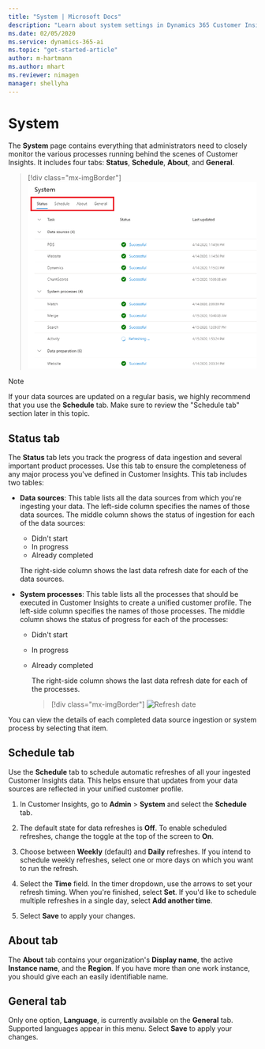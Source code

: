 ```yaml
---
title: "System | Microsoft Docs"
description: "Learn about system settings in Dynamics 365 Customer Insights."
ms.date: 02/05/2020
ms.service: dynamics-365-ai
ms.topic: "get-started-article"
author: m-hartmann
ms.author: mhart
ms.reviewer: nimagen
manager: shellyha
---
```


# System

The **System** page contains everything that administrators need to closely monitor the various processes running behind the scenes of Customer Insights. It includes four tabs: **Status**, **Schedule**, **About**, and **General**.

> [!div class="mx-imgBorder"]
> ![System page](media/system-tabs.png "System page")

> [!NOTE]
> If your data sources are updated on a regular basis, we highly recommend that you use the **Schedule** tab. Make sure to review the "Schedule tab" section later in this topic.

## Status tab

The **Status** tab lets you track the progress of data ingestion and several important product processes. Use this tab to ensure the completeness of any major process you've defined in Customer Insights. This tab includes two tables:

- **Data sources**: This table lists all the data sources from which you're ingesting your data. The left-side column specifies the names of those data sources. The middle column shows the status of ingestion for each of the data sources:
  - Didn't start
  - In progress
  - Already completed
  
   The right-side column shows the last data refresh date for each of the data sources.

- **System processes**: This table lists all the processes that should be executed in Customer Insights to create a unified customer profile. The left-side column specifies the names of those processes. The middle column shows the status of progress for each of the processes:
  - Didn't start
  - In progress
  - Already completed
  
    The right-side column shows the last data refresh date for each of the processes.

    > [!div class="mx-imgBorder"]
    > ![Refresh date](media/system-status-processes.png "Refresh date")

You can view the details of each completed data source ingestion or system process by selecting that item.

## Schedule tab

Use the **Schedule** tab to schedule automatic refreshes of all your ingested Customer Insights data. This helps ensure that updates from your data sources are reflected in your unified customer profile.

1. In Customer Insights, go to **Admin** > **System** and select the **Schedule** tab.

2. The default state for data refreshes is **Off**. To enable scheduled refreshes, change the toggle at the top of the screen to **On**.

3. Choose between **Weekly** (default) and **Daily** refreshes. If you intend to schedule weekly refreshes, select one or more days on which you want to run the refresh.

4. Select the **Time** field. In the timer dropdown, use the arrows to set your refresh timing. When you're finished, select **Set**. If you'd like to schedule multiple refreshes in a single day, select **Add another time**.

5. Select **Save** to apply your changes.

## About tab

The **About** tab contains your organization's **Display name**, the active **Instance name**, and the **Region**. If you have more than one work instance, you should give each an easily identifiable name.

## General tab

Only one option, **Language**, is currently available on the **General** tab. Supported languages appear in this menu. Select **Save** to apply your changes.
